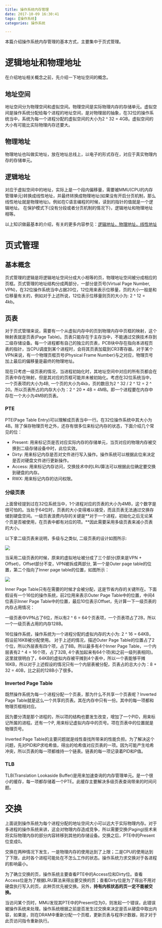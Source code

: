 ```yaml
---
title: 操作系统内存管理
date: 2017-10-09 16:30:41
tags: [操作系统]
categories: 操作系统

---
```

本篇介绍操作系统内存管理的基本方式，主要集中于页式管理。

<!--more-->

# 逻辑地址和物理地址
在介绍地址相关概念之前，先介绍一下地址空间的概念。
## 地址空间
地址空间分为物理空间和虚拟空间。物理空间是实际物理内存的存储单元。虚拟空间是操作系统分配给每个进程的地址空间，是对物理层的抽象，在32位的操作系统当中，系统为每一个进程分配的虚拟空间的大小为2 ^ 32 = 4GB。虚拟空间的大小有可能比实际物理内存还要大。
## 物理地址
物理地址也叫做实地址，放在地址总线上，以电子的形式存在，对应于真实物理内存的存储单元。
## 逻辑地址
对应于虚拟空间中的地址，实际上是一个段内偏移量，需要被MMU(CPU的内存管理单元)转换成线性地址，并最终转换成物理地址(如果没有开启分页机制，那么线性地址就是物理地址)。例如在C语言编程的时候，读到的指针的值就是一个逻辑地址。
在保护模式下(没有分段或者分页机制的情况下)，逻辑地址和物理地址相等。

以上知识做最基本的介绍，有关的更多内容参见：[逻辑地址，物理地址，线性地址](https://vosamo.github.io/2016/01/VA2PA/)
# 页式管理
## 基本概念
页式管理的逻辑是将逻辑地址空间分成大小相等的页，物理地址空间被分成相应的页框。页式管理的地址结构分成两部分，一部分是页号(Virtual Page Number, VPN)，在32位操作系统当中占据20位，12位用来表示位移量，页的大小一般是和位移量有关的，例如对于上述所说，12位表示位移量则页的大小为: 2 ^ 12 = 4kb。
## 页表
对于页式管理来说，需要有一个从虚拟内存中的页到物理内存中页框的映射，这个映射表就是页表(Page Table)。页表只能存在于主存当中，不能通过交换技术存到二级存储设备。每一个进程都有自己的独立的页表，PCB块中存在指向本进程页表的指针，当CPU调度到某个进程时，会将其页表加载到CR3寄存器。对于某个VPN来说，有一个物理页框页号(Physical Frame Number)与之对应，物理页号加上最后的偏移量是最终的物理地址。

现在只考虑一级页表的情况，当进程初始化时，其地址空间中对应的所有页都会在页表中存在映射，但是其对应的页框可能并未被初始化。考虑在32位系统当中，一个页表项的大小为4B, 一个页的大小为4kb，页的数目为2 ^ 32 / 2 ^ 12 = 2 ^ 20。所以页表所占的内存大小为：2 ^ 20 \* 4B = 4MB。即一个进程要在内存中存在一个大小为4MB的页表。
### PTE
PTE(Page Table Entry)可以理解成页表当中一行。在32位操作系统中其大小为4B。除了保存物理页号之外，还存有很多位来标记内存的状态，下面介绍几个常见的位：

- Present: 用来标记页是否对应实际内存的存储单元，当页对应的物理内存被交换到二级存储设备中时，此位实效。
- Dirty: 用来标记内存是否对文件进行写入操作。操作系统可以根据此位来决定是否对硬盘文件进行更新操作。
- Access: 用来标记内存访问，交换技术中的LRU算法可以根据此位确定要交换到硬盘的内存。
- RWX: 用来标记内存的访问权限。

### 分级页表
上面曾经提到过在32位系统当中，1个进程对应的页表的大小为4MB，这个数字是很可怕的。当处于64位时，页表的大小变得难以接受，而且页表无法通过交换存储到硬盘空间。一级页表浪费内存的关键是**对于一个进程，初始化之后无论某个页是否被使用，在页表中都有对应的项。**因此需要采用多级页表来减小页表的大小。

以下拿二级页表来说明，多级与之类似, 二级页表的设计如图所示:

![](http://ok34fi9ya.bkt.clouddn.com/%E5%B1%8F%E5%B9%95%E5%BF%AB%E7%85%A7%202017-10-13%20%E4%B8%8B%E5%8D%883.42.21.png)

当采用二级页表的时候，原来的虚拟地址被分成了三个部分(原来是VPN + Offset)，Offset部分不变，VPN被拆成两部分, 第一个是Outer page table的位置，第二个指向了Inner page table的位置，如图所示：

![](http://ok34fi9ya.bkt.clouddn.com/%E5%B1%8F%E5%B9%95%E5%BF%AB%E7%85%A7%202017-10-13%20%E4%B8%8B%E5%8D%883.45.53.png)

Inner Page Table只有在需要的时候才会被分配，这是节省内存的关键所在。下面假设有一个16位的操作系统，前2位用来表示Outer Page Table中的位置，中间4位表示Inner Page Table中的位置，最后10位表示Offset，先计算一下一级页表的内存占用情况：

一级页表中VPN占了6位，所以有2 ^ 6 = 64个页表项，一个页表项占了2B，所以一个一级页表占用的内存128B。

16位操作系统，操作系统为一个进程分配的虚拟内存的大小为: 2 ^ 16 = 64KB，假设前16KB被分配使用。
对于上述的情况，描述Outer Page Table的位置占了2个位，所以外层表有四个项，占了8B。所以最多有4个Inner Page Table，一个内层表有2 ^ 4 = 16个项，占了32B, 4个表加起来有64个项(和之前一级列表相同)。这里就很明白了，64KB的虚拟内存被平摊到4个表中，所以一个表能够平摊16KB，所以对于上述假设的情况只有一个内层表被分配，页表占的总大小为：8 + 32 = 40B，比之前的128B小了很多。
### Inverted Page Table
既然操作系统为每一个进程分配一个页表，那为什么不共享一个页表呢？Inverted Page Table就是这么一个共享的页表。其在内存中只有一份。其中的每一项都和物理页框相对应。

因为要分清是那个进程的，所以项的结构也要发生改变，增加了一个PID，用来标记所属的进程。还有一个P, 用来标记虚拟内存中的页号。项在页表中的位置就是物理页号。

Inverted Page Table的主要问题就是线性查找所带来的性能负担。为了解决这个问题，先对PID和P求哈希值，得出的哈希值对应页表的一项。因为可能产生哈希冲突，所以页表的每一项都维持一个链表。链表的每一项记录着PID和P值。
### TLB
TLB(Translation Lookaside Buffer)是用来加速查询的内存管理单元。是一个很小的缓存，每一项都存储着一个PTE。此缓存主要解决多级页表查询带来的时间问题。
# 交换
上面说到操作系统为每个进程分配的地址空间大小可以远大于实际物理内存。对于多进程的操作系统来讲，这会对物理内存造成竞争，所以需要交换(Paging)技术来将实际物理内存的部分内容转移到其他的存储设备。交换之后，PTE中的Present位变成0。

交换在两种情况下发生，一是物理内存的使用达到了上限；二是CPU的使用达到了下限，此时各个进程可能处在不怎么工作的状态。操作系统力求交换对于各进程的影响最小。

为了确立交换的页，操作系统主要查看PTE中的Access位和Dirty位。查看Access位是为了根据LRU算法来得出要交换的页；查看Dirty位是为了得出不用对硬盘执行写入的页，此种页优先被交换。另外，**持有内核状态的页一定不能被交换。**

当访问某个页时，MMU发现其PTE中的Present位为0，则发起一个错误，此错误被操作系统来处理。操作系统根据之前是否发生过交换来决定是否从硬盘中取出内容，如果是，则在DRAM中重新分配一个页框，更新页表与程序计数器，刚才对于此页访问指令重新执行。

